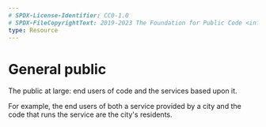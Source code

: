 ```yaml
---
# SPDX-License-Identifier: CC0-1.0
# SPDX-FileCopyrightText: 2019-2023 The Foundation for Public Code <info@publiccode.net>
type: Resource
---
```


# General public

The public at large: end users of code and the services based upon it.

For example, the end users of both a service provided by a city and the code that runs the service are the city's residents.
